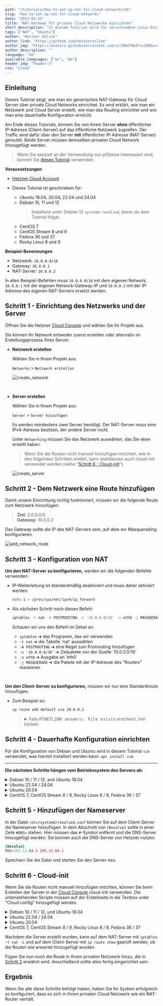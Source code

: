 ```yaml
---
path: "/tutorials/how-to-set-up-nat-for-cloud-networks/de"
slug: "how-to-set-up-nat-for-cloud-networks"
date: "2023-03-22"
title: "NAT-Gateway für private Cloud Netzwerke einrichten"
short_description: "In diesem Tutorial wird für verschiedene Linux-Distributionen gezeigt, wie man ein NAT-Gateway für private Cloud-Netzwerke einrichtet."
tags: ["NAT", "Ubuntu"]
author: "Hetzner Online"
author_link: "https://github.com/hetzneronline"
author_img: "https://avatars.githubusercontent.com/u/30047064?s=200&v=4"
author_description: ""
language: "de"
available_languages: ["en", "de"]
header_img: "header-3"
cta: "cloud"
---
```


## Einleitung

Dieses Tutorial zeigt, wie man ein generisches NAT-Gateway für Cloud Server über private Cloud Networks einrichtet. Es wird erklärt, wie man ein Netzwerk und Cloud Server erstellt, wie man das Routing einrichtet und wie man eine dauerhafte Konfiguration erreicht.

Am Ende dieses Tutorials, können Sie von Ihrem Server **ohne** öffentlicher IP-Adresse (Client-Server) auf das öffentliche Netzwerk zugreifen. Der Traffic wird dafür über den Server **mit** öffentlicher IP-Adresse (NAT-Server) geroutet. Beide Server müssen demselben privaten Cloud Network hinzugefügt werden.

> Wenn Sie speziell an der Verwendung von pfSense interessiert sind, können Sie [dieses Tutorial](https://community.hetzner.com/tutorials/how-to-route-cloudserver-over-private-network-using-pfsense-and-hcnetworks#configure-route-for-private-networking) verwenden.

**Voraussetzungen**

* [Hetzner Cloud Account](https://console.hetzner.cloud/)

* Dieses Tutorial ist geschrieben für:
  * Ubuntu 18.04, 20.04, 22.04 und 24.04
  * Debian 10, 11 und 12
    > Installiere unter Debian 12 `systemd-resolved`, bevor du dem Tutorial folgst.
  * CentOS 7
  * CentOS Stream 8 und 9
  * Fedora 36 und 37
  * Rocky Linux 8 und 9

**Beispiel-Benennungen**

* Netzwerk: `10.0.0.0/16`
* Gateway: `10.0.0.1`
* NAT-Server: `10.0.0.2`

In allen Beispiel-Befehlen muss `10.0.0.0/16` mit dem eigenen Network, `10.0.0.1` mit der eigenen Network-Gateway-IP und `10.0.0.2` mit der IP-Adresse des eigenen NAT-Servers ersetzt werden.

## Schritt 1 - Einrichtung des Netzwerks und der Server

Öffnen Sie die Hetzner [Cloud Console](https://console.hetzner.cloud/) und wählen Sie Ihr Projekt aus.

Sie können Ihr Network entweder zuerst erstellen oder alternativ im Erstellungsprozess Ihres Server.

- **Netzwerk erstellen**
  
  Wählen Sie in Ihrem Projekt aus:
  
  `Networks` > `Netzwerk erstellen`
  
  ![create_network](images/create-network.de.png)

<br>

- **Server erstellen**
  
  Wählen Sie in Ihrem Projekt aus:
  
  `Server` > `Server hinzufügen`
  
  Es werden mindestens zwei Server benötigt.
  Der NAT-Server muss eine IPv4-Adresse besitzen, der andere Server nicht.
  
  Unter `Networking` müssen Sie das Netzwerk auswählen, das Sie eben erstellt haben.
  
  > Wenn Sie die Routen nicht manuell hinzufügen möchten, wie in den folgenden Schritten erklärt, kann stattdessen auch cloud-init verwendet werden (siehe "[Schritt 6 - Cloud-init](#schritt-6---cloud-init)").

  ![create_server](images/create-server-with-network.de.png)

## Schritt 2 - Dem Netzwerk eine Route hinzufügen

Damit unsere Einrichtung richtig funktioniert, müssen wir die folgende Route zum Netzwerk hinzufügen:

> **Ziel:** 0.0.0.0/0<br>
> **Gateway:** 10.0.0.2

Das Gateway sollte die IP des NAT-Servers sein, auf dem wir Masquerading konfigurieren.

![add_network_route](images/network-route.de.png)

## Schritt 3 - Konfiguration von NAT

**Um den NAT-Server zu konfigurieren,** werden wir die folgenden Befehle verwenden:

- IP-Weiterleitung ist standardmäßig deaktiviert und muss daher aktiviert werden.
  
  ```bash
  echo 1 > /proc/sys/net/ipv4/ip_forward
  ```

- Als nächsten Schritt noch diesen Befehl:
  
  ```bash
  iptables -t nat -A POSTROUTING -s '10.0.0.0/16' -o eth0 -j MASQUERADE
  ```
  
  Schauen wir uns den Befehl im Detail an:
  
  * `iptables` ➜ das Programm, das wir verwenden
  * `-t nat` ➜ die Tabelle 'nat' auswählen
  * `-A POSTROUTING` ➜ eine Regel zum Postrouting hinzufügen
  * `-s '10.0.0.0/16'` ➜ Zielpakete von der Quelle '10.0.0.0/16'
  * `-o eth0` ➜ Ausgabe an 'eth0'
  * `-j MASQUERADE` ➜ die Pakete mit der IP-Adresse des "Routers" maskieren

<br>

**Um den Client-Server zu konfigurieren,** müssen wir nur eine Standardroute hinzufügen.

- Zum Beispiel so:
  
  ```bash
  ip route add default via 10.0.0.1
  ```
  
  <blockquote>
  <details>
  <summary>Falls <kbd>RTNETLINK answers: File exists</kbd> erscheint, hier klicken</summary>
  
  Wenn eine Fehlermeldung wie `RTNETLINK answers: File exists` angezeigt wird, führen Sie folgenden Befehl aus, um zu prüfen ob bereits eine andere Default-Route existiert:
  
  ```bash
  ip route
  ```
  
  Beispiel-Output:
  
  ```shellsession
  default via 172.31.1.1 dev eth0
  10.0.0.0/16 via 10.0.0.1 dev enp7s0
  10.0.0.1 dev enp7s0 scope link
  172.31.1.1 dev eth0 scope link
  ```
  
  Die existierende Route kann mit diesem Befehl entfernt werden:
  
  ```bash
  ip route del default
  ```
  
  Nachdem sie entfernt wurde, kann die neue Route hinzugefügt werden:
  
  ```bash
  ip route add default via 10.0.0.1
  ```
  
  </details>
  </blockquote>

## Schritt 4 - Dauerhafte Konfiguration einrichten

Für die Konfiguration von Debian und Ubuntu wird in diesem Tutorial `vim` verwendet, was hiermit installiert werden kann: `apt install vim`

-------

**Die nächsten Schritte hängen vom Betriebssystem des Servers ab:**

<details>

<summary>Debian 10 / 11 / 12, and Ubuntu 18.04</summary>

- **Aktualisieren**
  
  Zunächst muss das System aktualisiert werden:
  
  ```bash
  apt update && apt upgrade -y
  ```
  
  Ubuntu 22.04 erfordert zusätzlich:
  
  ```bash
  apt install ifupdown
  ```

<br>

- **Auf dem NAT-Server**
  
  Um alles beständig zu machen, öffnen wir die folgende Datei:
  
  ```bash
  vim /etc/network/interfaces
  ```
  
  Um den Bearbeitungsmodus in `vim` aufzurufen, drücken Sie `i` und fügen Sie Folgendes an die Datei an:
  
  ```
  auto eth0
  iface eth0 inet dhcp
      post-up echo 1 > /proc/sys/net/ipv4/ip_forward
      post-up iptables -t nat -A POSTROUTING -s '10.0.0.0/16' -o eth0 -j MASQUERADE
  ```
  
  Um die Datei zu speichern, drücken Sie erst `esc`, um den Einfügemodus zu verlassen, geben Sie dann `:x` oder `:wq` ein und drücken Sie ENTER.

<br>

- **Auf dem Client-Server**
  
  Da die Route auch persistent sein soll, bearbeiten wir die folgende Datei:
  
  ```bash
  vim /etc/network/interfaces
  ```
  
  Fügen Sie nun hinzu:
  
  > Führen Sie `ifconfig` aus, um den Namen vom Interface zu prüfen und ersetzen Sie falls nötig `enp7s0` mit `ens10`. 
  
  ```
  auto enp7s0
  iface enp7s0 inet dhcp
      post-up ip route add default via 10.0.0.1
  ```

------

</details>

<details>

<summary>Ubuntu 22.04 / 24.04</summary>

- **Aktualisieren**
  
  Zunächst muss das System aktualisiert werden:
  
  ```bash
  apt update && apt upgrade -y
  ```

<br>

- **Auf dem NAT-Server**
  
  Um alles beständig zu machen, öffnen wir die Datei in `/etc/netplan`:
  
  ```bash
  vim /etc/netplan/50-cloud-init.yaml
  ```
  
  Prüfen Sie folgende Informationen. Wenn alles passt, drücken Sie `esc` gefolgt von `:q` und ENTER, um die Datei wieder zu schließen. Um den Bearbeitungsmodus in `vim` aufzurufen, drücken Sie `i`.
  
  ```yaml
  network:
      version: 2
      ethernets:
          eth0:
              dhcp4: true
  ```
  
  Um die Datei zu speichern, drücken Sie erst `esc`, um den Einfügemodus zu verlassen, geben Sie dann `:x` oder `:wq` ein und drücken Sie ENTER.

  Nun erstellen wir eine Datei in `/etc/networkd-dispatcher/routable.d`:
  
  ```bash
  vim /etc/networkd-dispatcher/routable.d/10-eth0-post-up
  ```
  
  Um den Bearbeitungsmodus in `vim` aufzurufen, drücken Sie `i` und fügen Sie Folgendes in der Datei ein:
  
  ```shell
  #!/bin/bash
  
  echo 1 > /proc/sys/net/ipv4/ip_forward
  iptables -t nat -A POSTROUTING -s '10.0.0.0/16' -o eth0 -j MASQUERADE
  ```
  
  Um die Datei zu speichern, drücken Sie erst `esc`, um den Einfügemodus zu verlassen, geben Sie dann `:x` oder `:wq` ein und drücken Sie ENTER.
  
  Geben Sie der Datei nun Ausführungsrechte:
  ```bash
  chmod +x /etc/networkd-dispatcher/routable.d/10-eth0-post-up
  ```

<br>

- **Auf dem Client-Server**
  
  Da die Route auch persistent sein soll, bearbeiten wir die folgende Datei:
  
  > Führen Sie `ifconfig` aus, um den Namen vom Interface zu prüfen und ersetzen Sie falls nötig `enp7s0` mit `ens10`. 
  
  ```bash
  vim /etc/systemd/network/10-enp7s0.network
  ```
  
  Fügen Sie nun hinzu:
  
  ```network
  [Match]
  Name=enp7s0
  
  [Network]
  DHCP=yes
  Gateway=10.0.0.1
  ```

------

</details>

<details>

<summary>Ubuntu 20.04</summary>

- **Aktualisieren**
  
  Zunächst muss das System aktualisiert werden:
  
  ```bash
  apt update && apt upgrade -y
  ```
  
  Ubuntu 20.04 verwendet standardmäßig `netplan` anstelle von `/etc/interfaces`. Um eine dauerhafte Konfiguration zu erreichen, wird der [networkd-dispatcher](https://gitlab.com/craftyguy/networkd-dispatcher) verwendet.
  
  Wie im [netplan FAQ](https://netplan.io/faq) zu lesen ist, besteht das `networkd-dispatcher`-Äquivalent zu `post-up` darin, ein Skript in `/etc/networkd-dispatcher/routable.d/` abzulegen. In diesem Tutorium nennen wir das Skript `50-masq`, aber der Name ist nicht wichtig.

<br>

- **Auf dem NAT-Server**
  
  Erstellen Sie die Datei:
  
  ```bash
  vim /etc/networkd-dispatcher/routable.d/50-masq
  ```
  
  Um den Bearbeitungsmodus in `vim` aufzurufen, drücken Sie `i` und fügen Sie Folgendes an die Datei an:
  
  ```shell
  #!/bin/sh
  
  /bin/echo 1 > /proc/sys/net/ipv4/ip_forward
  /sbin/iptables -t nat -A POSTROUTING -s '10.0.0.0/16' -o eth0 -j MASQUERADE
  ```
  
  Um die Datei zu speichern, drücken Sie erst `esc`, um den Einfügemodus zu verlassen, geben Sie dann `:x` oder `:wq` ein und drücken Sie ENTER.
  
  Der folgende Befehl ist erforderlich, um das Skript ausführbar zu machen, andernfalls wird es nicht funktionieren:
  
  ```bash
  chmod +x /etc/networkd-dispatcher/routable.d/50-masq
  ```

<br>

- **Auf dem Client-Server**
  
  Erstellen Sie die Datei:
  
  ```bash
  vim /etc/networkd-dispatcher/routable.d/50-masq
  ```
  
  Fügen Sie nun hinzu:
  
  ```shell
  #!/bin/sh
  
  /sbin/ip route add default via 10.0.0.1
  ```
  
  Zum Schluss machen Sie es ausführbar:
  
  ```bash
  chmod +x /etc/networkd-dispatcher/routable.d/50-masq
  ```

------

</details>

<details>

<summary>CentOS 7, CentOS Stream 8 / 9, Rocky Linux 8 / 9, Fedora 36 / 37</summary>

- **Aktualisieren**
  
  Zunächst muss das System aktualisiert werden:
  
  ```bash
  yum update -y && yum upgrade -y
  ```
  
  Wir verwenden die `dispatcher.d` des `NetworkManager`, um unsere Skripte automatisch beim Start auszuführen. Dies geschieht, indem wir das Skript in den Ordner `/etc/NetworkManager/dispatcher.d/` legen. Dabei bestimmt der Name die Ausführungsbedingung des Skripts. Weitere Informationen finden Sie [hier](https://man.archlinux.org/man/NetworkManager-dispatcher.8.en).
  
  In diesem Tutorial verwenden wir den Namen `ifup-local`, wobei `ifup` die Bedingung ist, unter der das Skript ausgeführt werden soll.

<br>

- **Auf dem NAT-Server**
  
  > Fedora 36 / 37 benötigen zusätzlich:
  > ```bash
  > yum install iptables -y
  > ```
  
  Erstellen Sie die Datei:
  
  ```bash
  vi /etc/NetworkManager/dispatcher.d/ifup-local
  ```
  
  Fügen Sie nun hinzu:
  
  ```shell
  #!/bin/sh
  
  /bin/echo 1 > /proc/sys/net/ipv4/ip_forward
  /sbin/iptables -t nat -A POSTROUTING -s '10.0.0.0/16' -o eth0 -j MASQUERADE
  ```
  
  Der folgende Befehl ist erforderlich, um das Skript ausführbar zu machen, andernfalls wird es nicht funktionieren:
  
  ```bash
  chmod +x /etc/NetworkManager/dispatcher.d/ifup-local
  ```

<br>

- **Auf dem Client-Server**
  
  > CentOS Stream 8 / 9, Rocky Linux 8 / 9 und Fedora 36 / 37 benötigen zusätzlich:
  > ```bash
  > yum remove hc-utils -y
  > ```
  > Dies gilt auch für andere Methoden zum Hinzufügen einer Route zum Betriebssystem.
  
  Erstellen Sie die Datei:
  
  ```bash
  vi /etc/NetworkManager/dispatcher.d/ifup-local
  ```
  
  Fügen Sie nun hinzu:
  
  ```shell
  #!/bin/sh
  
  /sbin/ip route add default via 10.0.0.1
  ```
  
  Zum Schluss machen Sie es ausführbar:
  
  ```bash
  chmod +x /etc/NetworkManager/dispatcher.d/ifup-local
  ```

------

</details>

## Schritt 5 - Hinzufügen der Nameserver

In der Datei `/etc/systemd/resolved.conf` können Sie auf dem Client-Server die Nameserver hinzufügen. In dem Abschnitt von `[Resolve]` sollte in einer Zeile `#DNS=` stehen. Hier müssen das `#`-Symbol entfernt und die DNS-Server hinzugefügt werden. Sie können auch die DNS-Server von Hetzner nutzen:

```conf
[Resolve]
DNS=185.12.64.2 185.12.64.1
```

Speichern Sie die Datei und starten Sie den Server neu.

## Schritt 6 - Cloud-init

Wenn Sie die Routen nicht manuell hinzufügen möchten, können Sie beim Erstellen der Server in der [Cloud Console](https://console.hetzner.cloud/) cloud-init verwenden. Die untenstehenden Skripte müssen auf der Erstellseite in die Textbox unter "Cloud config" hinzugefügt werden.

<details>

<summary>Debian 10 / 11 / 12, und Ubuntu 18.04</summary>

* **NAT-Server**
  > Ersetzen Sie `10.0.0.0/16` falls nötig.

  ```bash
  #cloud-config
  write_files:
    - path: /etc/network/interfaces
      content: |
        auto eth0
        iface eth0 inet dhcp
            post-up echo 1 > /proc/sys/net/ipv4/ip_forward
            post-up iptables -t nat -A POSTROUTING -s '10.0.0.0/16' -o eth0 -j MASQUERADE
      append: true
  
  runcmd:
    - reboot
  ```

* **Client-Server**
  > Ersetzen Sie `10.0.0.1` falls nötig.

  Führen Sie `ifconfig` aus, um den Namen vom Interface zu prüfen und ersetzen Sie falls nötig `enp7s0` mit `ens10`. 
  
  ```bash
  #cloud-config
  write_files:
    - path: /etc/network/interfaces
      content: |
        auto enp7s0
        iface enp7s0 inet dhcp
            post-up echo "Waiting..."
            post-up ip route add default via 10.0.0.1
      append: true
  
    - path: /etc/systemd/resolved.conf
      content: |
        [Resolve]
        DNS=185.12.64.2 185.12.64.1
        FallbackDNS=8.8.8.8
      append: true
  
  runcmd:
    - reboot
  ```

------

</details>


<details>

<summary>Ubuntu 22.04 / 24.04</summary>

* **NAT-Server**
  > Ersetzen Sie `10.0.0.0/16` falls nötig.

  ```bash
  #cloud-config
  write_files:
    - path: /etc/networkd-dispatcher/routable.d/10-eth0-post-up
      content: |
        #!/bin/bash
        
        echo 1 > /proc/sys/net/ipv4/ip_forward
        iptables -t nat -A POSTROUTING -s '10.0.0.0/16' -o eth0 -j MASQUERADE
      permissions: '0755'
  
  runcmd:
    - reboot
  ```

* **Client-Server**
  > Ersetzen Sie `10.0.0.1` falls nötig.

  Führen Sie `ifconfig` aus, um den Namen vom Interface zu prüfen und ersetzen Sie falls nötig `enp7s0` mit `ens10`. 
  
  ```bash
  #cloud-config
  write_files:
    - path: /etc/systemd/network/10-enp7s0.network
      content: |
        [Match]
        Name=enp7s0
  
        [Network]
        DHCP=yes
        Gateway=10.0.0.1
      append: true
  
    - path: /etc/systemd/resolved.conf
      content: |
        [Resolve]
        DNS=185.12.64.2 185.12.64.1
        FallbackDNS=8.8.8.8
      append: true
  
  runcmd:
    - reboot
  ```

------

</details>

<details>

<summary>Ubuntu 20.04</summary>

* **NAT-Server**
  > Ersetzen Sie `10.0.0.0/16` falls nötig.
  
  ```bash
  #cloud-config
  write_files:
    - path: /etc/networkd-dispatcher/routable.d/50-masq
      content: |
        #!/bin/sh
        
        /bin/echo 1 > /proc/sys/net/ipv4/ip_forward
        /sbin/iptables -t nat -A POSTROUTING -s '10.0.0.0/16' -o eth0 -j MASQUERADE
      permissions: '0755'
  
  runcmd:
    - reboot
  ```

* **Client-Server**
  > Ersetzen Sie `10.0.0.1` falls nötig.

  ```bash
  #cloud-config
  write_files:
    - path: /etc/networkd-dispatcher/routable.d/50-masq
      content: |
        #!/bin/sh
        
        /sbin/ip route add default via 10.0.0.1
      permissions: '0755'
  
    - path: /etc/systemd/resolved.conf
      content: |
        [Resolve]
        DNS=185.12.64.2 185.12.64.1
        FallbackDNS=8.8.8.8
      append: true
  
  runcmd:
    - reboot
  ```

------

</details>

<details>

<summary>CentOS 7, CentOS Stream 8 / 9, Rocky Linux 8 / 9, Fedora 36 / 37</summary>

* **NAT-Server**
  > Ersetzen Sie `10.0.0.0/16` falls nötig.

  ```bash
  #cloud-config
  write_files:
    - path: /etc/NetworkManager/dispatcher.d/ifup-local
      content: |
        #!/bin/sh
        
        /bin/echo 1 > /proc/sys/net/ipv4/ip_forward
        /sbin/iptables -t nat -A POSTROUTING -s '10.0.0.0/16' -o eth0 -j MASQUERADE
      permissions: '0755'
  
  runcmd:
    - reboot
  ```

* **Client-Server**
  > Ersetzen Sie `10.0.0.1` falls nötig.

  ```bash
  #cloud-config
  write_files:
    - path: /etc/NetworkManager/dispatcher.d/ifup-local
      content: |
        #!/bin/sh
        
        /sbin/ip route add default via 10.0.0.1
      permissions: '0755'
  
    - path: /etc/systemd/resolved.conf
      content: |
        [Resolve]
        DNS=185.12.64.2 185.12.64.1
        FallbackDNS=8.8.8.8
      append: true
  
  runcmd:
    - reboot
  ```

------

</details>

Nachdem die Server erstellt wurden, kann auf dem NAT-Server mit `iptables -t nat -L` und auf dem Client-Server mit `ip route show` geprüft werden, ob die Routen wie erwartet hinzugefügt wurden.

Fügen Sie nun noch die Route in Ihrem privaten Netzwerk hinzu, die in [Schritt 2](#schritt-2---dem-netzwerk-eine-route-hinzufügen) erwähnt wird. Anschließend sollte alles fertig eingerichtet sein.

## Ergebnis

Wenn Sie alle diese Schritte befolgt haben, haben Sie Ihr System erfolgreich so konfiguriert, dass es sich in Ihrem privaten Cloud Netzwerk wie ein NAT-Router verhält.
